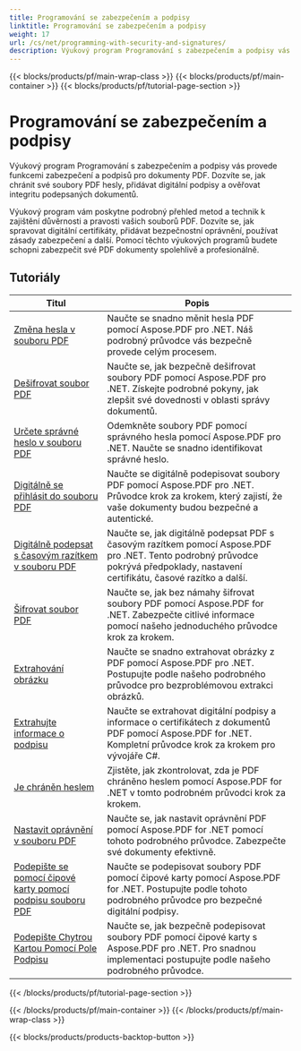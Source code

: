 ```yaml
---
title: Programování se zabezpečením a podpisy
linktitle: Programování se zabezpečením a podpisy
weight: 17
url: /cs/net/programming-with-security-and-signatures/
description: Výukový program Programování s zabezpečením a podpisy vás naučí, jak zabezpečit a podepsat vaše dokumenty PDF a zajistit důvěrnost a autentičnost.
---
```


{{< blocks/products/pf/main-wrap-class >}}
{{< blocks/products/pf/main-container >}}
{{< blocks/products/pf/tutorial-page-section >}}

# Programování se zabezpečením a podpisy

Výukový program Programování s zabezpečením a podpisy vás provede funkcemi zabezpečení a podpisů pro dokumenty PDF. Dozvíte se, jak chránit své soubory PDF hesly, přidávat digitální podpisy a ověřovat integritu podepsaných dokumentů.

Výukový program vám poskytne podrobný přehled metod a technik k zajištění důvěrnosti a pravosti vašich souborů PDF. Dozvíte se, jak spravovat digitální certifikáty, přidávat bezpečnostní oprávnění, používat zásady zabezpečení a další. Pomocí těchto výukových programů budete schopni zabezpečit své PDF dokumenty spolehlivě a profesionálně.

## Tutoriály
| Titul | Popis |
| --- | --- | 
| [Změna hesla v souboru PDF](./change-password/) | Naučte se snadno měnit hesla PDF pomocí Aspose.PDF pro .NET. Náš podrobný průvodce vás bezpečně provede celým procesem. |  
| [Dešifrovat soubor PDF](./decrypt/) | Naučte se, jak bezpečně dešifrovat soubory PDF pomocí Aspose.PDF pro .NET. Získejte podrobné pokyny, jak zlepšit své dovednosti v oblasti správy dokumentů. |  
| [Určete správné heslo v souboru PDF](./determine-correct-password/) | Odemkněte soubory PDF pomocí správného hesla pomocí Aspose.PDF pro .NET. Naučte se snadno identifikovat správné heslo. |  
| [Digitálně se přihlásit do souboru PDF](./digitally-sign/) | Naučte se digitálně podepisovat soubory PDF pomocí Aspose.PDF pro .NET. Průvodce krok za krokem, který zajistí, že vaše dokumenty budou bezpečné a autentické. |  
| [Digitálně podepsat s časovým razítkem v souboru PDF](./digitally-sign-with-time-stamp/) | Naučte se, jak digitálně podepsat PDF s časovým razítkem pomocí Aspose.PDF pro .NET. Tento podrobný průvodce pokrývá předpoklady, nastavení certifikátu, časové razítko a další. |  
| [Šifrovat soubor PDF](./encrypt/) | Naučte se, jak bez námahy šifrovat soubory PDF pomocí Aspose.PDF for .NET. Zabezpečte citlivé informace pomocí našeho jednoduchého průvodce krok za krokem. |  
| [Extrahování obrázku](./extracting-image/) | Naučte se snadno extrahovat obrázky z PDF pomocí Aspose.PDF pro .NET. Postupujte podle našeho podrobného průvodce pro bezproblémovou extrakci obrázků. |  
| [Extrahujte informace o podpisu](./extract-signature-info/) | Naučte se extrahovat digitální podpisy a informace o certifikátech z dokumentů PDF pomocí Aspose.PDF for .NET. Kompletní průvodce krok za krokem pro vývojáře C#. |  
| [Je chráněn heslem](./is-password-protected/) | Zjistěte, jak zkontrolovat, zda je PDF chráněno heslem pomocí Aspose.PDF for .NET v tomto podrobném průvodci krok za krokem. |  
| [Nastavit oprávnění v souboru PDF](./set-privileges/) | Naučte se, jak nastavit oprávnění PDF pomocí Aspose.PDF for .NET pomocí tohoto podrobného průvodce. Zabezpečte své dokumenty efektivně. |  
| [Podepište se pomocí čipové karty pomocí podpisu souboru PDF](./sign-with-smart-card-using-pdf-file-signature/) | Naučte se podepisovat soubory PDF pomocí čipové karty pomocí Aspose.PDF for .NET. Postupujte podle tohoto podrobného průvodce pro bezpečné digitální podpisy. |  
| [Podepište Chytrou Kartou Pomocí Pole Podpisu](./sign-with-smart-card-using-signature-field/) | Naučte se, jak bezpečně podepisovat soubory PDF pomocí čipové karty s Aspose.PDF pro .NET. Pro snadnou implementaci postupujte podle našeho podrobného průvodce. |  
{{< /blocks/products/pf/tutorial-page-section >}}

{{< /blocks/products/pf/main-container >}}
{{< /blocks/products/pf/main-wrap-class >}}

{{< blocks/products/products-backtop-button >}}
